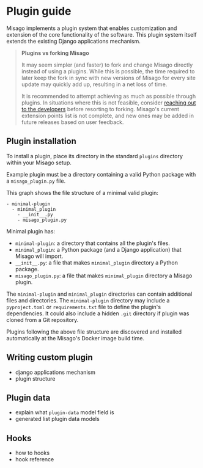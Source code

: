 # Plugin guide

Misago implements a plugin system that enables customization and extension of the core functionality of the software. This plugin system itself extends the existing Django applications mechanism.

> **Plugins vs forking Misago**
>
> It may seem simpler (and faster) to fork and change Misago directly instead of using a plugins. While this is possible, the time required to later keep the fork in sync with new versions of Misago for every site update may quickly add up, resulting in a net loss of time.
>
> It is recommended to attempt achieving as much as possible through plugins. In situations where this is not feasible, consider [reaching out to the developers](https://misago-project.org/c/development/31/) before resorting to forking. Misago's current extension points list is not complete, and new ones may be added in future releases based on user feedback.


## Plugin installation

To install a plugin, place its directory in the standard `plugins` directory within your Misago setup.

Example plugin must be a directory containing a valid Python package with a `misago_plugin.py` file.

This graph shows the file structure of a minimal valid plugin:

```
- minimal-plugin
  - minimal_plugin
    - __init__.py
    - misago_plugin.py
```

Minimal plugin has:

- `minimal-plugin`: a directory that contains all the plugin's files.
- `minimal_plugin`: a Python package (and a Django application) that Misago will import.
- `__init__.py`: a file that makes `minimal_plugin` directory a Python package.
- `misago_plugin.py`: a file that makes `minimal_plugin` directory a Misago plugin.

The  `minimal-plugin` and `minimal_plugin` directories can contain additional files and directories. The `minimal-plugin` directory may include a `pyproject.toml` or `requirements.txt` file to define the plugin's dependencies. It could also include a hidden `.git` directory if plugin was cloned from a Git repository.

Plugins following the above file structure are discovered and installed automatically at the Misago's Docker image build time.


## Writing custom plugin

- django applications mechanism
- plugin structure


## Plugin data

- explain what `plugin-data` model field is
- generated list plugin data models


## Hooks

- how to hooks
- hook reference
